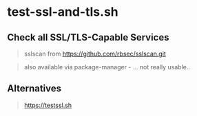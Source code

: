 # test-ssl-and-tls.sh

## Check all SSL/TLS-Capable Services

> sslscan from https://github.com/rbsec/sslscan.git

> also available via package-manager - ... not really usable..

## Alternatives

> https://testssl.sh 
